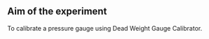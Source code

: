 ## Aim of the experiment

To calibrate a pressure gauge using Dead Weight Gauge Calibrator.
                